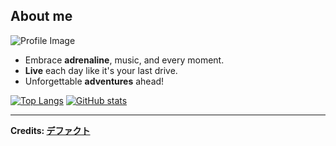 <h2>About me</h2>

<img src="https://avatars.githubusercontent.com/u/162572088?v=4.jpg" alt="Profile Image">
  
- Embrace **adrenaline**, music, and every moment. 
- **Live** each day like it's your last drive. 
- Unforgettable **adventures** ahead!

[![Top Langs](https://github-readme-stats.vercel.app/api/top-langs/?username=defakuto&layout=compact&theme=transparent )](https://github.com/defakuto) [![GitHub stats](https://github-readme-stats.vercel.app/api?username=defakuto&show_icons=true&theme=transparent )](https://github.com/defakuto)

------

**Credits: [デファクト](https://github.com/defakuto)**
